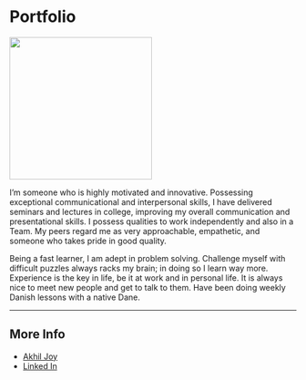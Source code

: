 # Portfolio

<img src="https://akhil-git-hub.github.io/RepoTest/images/photo.png.jpeg" width="250">

I’m someone who is highly motivated and innovative. Possessing exceptional communicational and interpersonal skills, I have delivered seminars and lectures in college, improving my overall communication and presentational skills. I possess qualities to work independently and also in a Team. My peers regard me as very approachable, empathetic, and someone who takes pride in good quality.

Being a fast learner, I am adept in problem solving. Challenge myself with difficult puzzles always racks my brain; in doing so I learn way more. Experience is the key in life, be it at work and in personal life. It is always nice to meet new people and get to talk to them. Have been doing weekly Danish lessons with a native Dane.

---
## More Info
- [Akhil Joy]()
- [Linked In](https://www.linkedin.com/in/akhil-joy-/)
